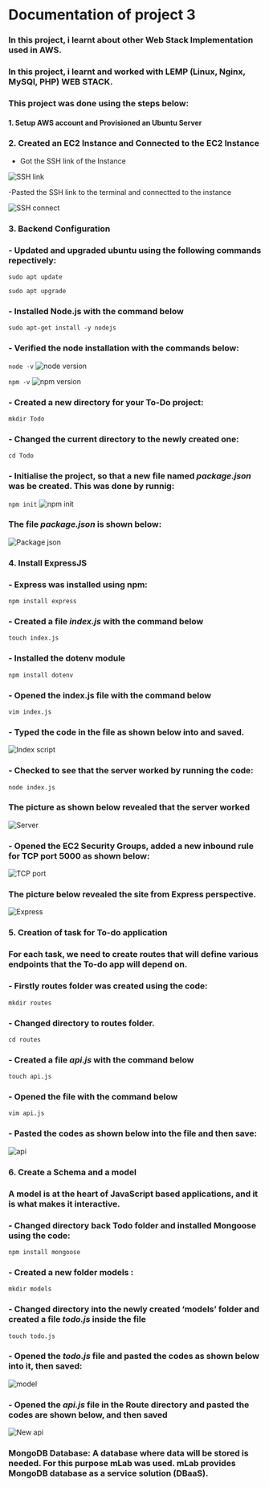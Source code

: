 # Documentation of project 3
### In this project, i learnt about other Web Stack Implementation used in AWS.
### In this project, i learnt and worked with LEMP (Linux, Nginx, MySQl, PHP) WEB STACK.
### This project was done using the steps below:
#### 1. Setup AWS account and Provisioned an Ubuntu Server
### 2. Created an EC2 Instance and Connected to the EC2 Instance
- Got the SSH link of the Instance

![SSH link](./images\ssh-connect.PNG)

-Pasted the SSH link to  the terminal and connectted to the instance

![SSH connect](./images\ssh.PNG)

### 3. Backend Configuration
### - Updated and upgraded ubuntu using the following commands repectively:
`sudo apt update`

`sudo apt upgrade`
### - Installed Node.js with the command below
`sudo apt-get install -y nodejs`

### - Verified the node installation with the commands below:
`node -v` 
![node version](./images\node-version.PNG)

`npm -v`
![npm version](./images\npm-version.PNG)

### - Created a new directory for your To-Do project:
`mkdir Todo`

### - Changed the current directory to the newly created one:
`cd Todo`
### -  Initialise the project, so that a new file named *package.json* was be created. This was done by runnig:
`npm init`
![npm init](./images\npm-init.PNG)

### The file *package.json* is shown below:
![Package json](./images\json.PNG)

### 4. Install ExpressJS
### - Express was installed using npm:
`npm install express`

### -  Created a file *index.js* with the command below
`touch index.js`

### - Installed the dotenv module
`npm install dotenv`

### - Opened the index.js file with the command below
`vim index.js`

### - Typed the code in the file as shown below into and saved.
![Index script](./images\index-code.PNG)

### - Checked to see that the server worked by running the code:
`node index.js`

### The picture as shown below revealed that the server worked
![Server](./images\server-port.PNG)

### - Opened the EC2 Security Groups, added a new inbound rule for TCP port 5000 as shown below:
![TCP port](./images\tcp-port.PNG)

### The picture below revealed the site from Express perspective.
![Express](./images\express.PNG)

### 5. Creation of task for To-do application
### For each task, we need to create routes that will define various endpoints that the To-do app will depend on. 
### - Firstly **routes** folder was created using the code:
`mkdir routes`

### - Changed directory to routes folder.
`cd routes`
### -  Created a file *api.js* with the command below
`touch api.js`
### - Opened the file with the command below
`vim api.js`
### - Pasted the codes as shown below into the file and then save:
![api](./images\api-ls.PNG)

### 6. Create a Schema and a model

### A model is at the heart of JavaScript based applications, and it is what makes it interactive.

### - Changed directory back Todo folder and installed Mongoose using the code:
`npm install mongoose`

### - Created a new folder models :
`mkdir models`

### - Changed directory into the newly created ‘models’ folder and created a file *todo.js* inside the file
`touch todo.js`

### - Opened the *todo.js* file and pasted the codes as shown below into it, then saved:
![model](./images\model-todo.PNG)

### - Opened the *api.js* file in the **Route** directory and pasted the codes are shown below, and then saved
![New api](./images\new-api.PNG)

### MongoDB Database: A database where data will be stored is needed. For this purpose mLab was used. mLab provides MongoDB database as a service solution (DBaaS).
